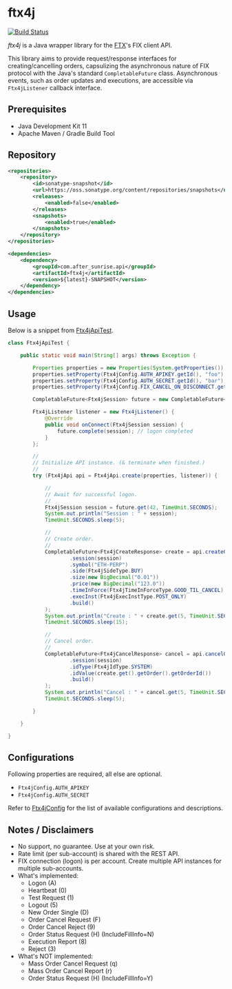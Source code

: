 # ftx4j
[![Build Status][travis-icon]][travis-page]

*ftx4j* is a Java wrapper library for the [FTX][ftx-home]'s FIX client API.

This library aims to provide request/response interfaces for creating/cancelling orders, 
capsulizing the asynchronous nature of FIX protocol with the Java's standard `CompletableFuture` class.
Asynchronous events, such as order updates and executions, are accessible via `Ftx4jListener` callback interface.

## Prerequisites
* Java Development Kit 11
* Apache Maven / Gradle Build Tool

## Repository

```xml
<repositories>
    <repository>
        <id>sonatype-snapshot</id>
        <url>https://oss.sonatype.org/content/repositories/snapshots</url>
        <releases>
            <enabled>false</enabled>
        </releases>
        <snapshots>
            <enabled>true</enabled>
        </snapshots>
    </repository>
</repositories>
```
```xml
<dependencies>
    <dependency>
        <groupId>com.after_sunrise.api</groupId>
        <artifactId>ftx4j</artifactId>
        <version>${latest}-SNAPSHOT</version>
    </dependency>
</dependencies>
```

## Usage

Below is a snippet from [Ftx4jApiTest][src-test].

```java
class Ftx4jApiTest {

    public static void main(String[] args) throws Exception {

        Properties properties = new Properties(System.getProperties());
        properties.setProperty(Ftx4jConfig.AUTH_APIKEY.getId(), "foo");
        properties.setProperty(Ftx4jConfig.AUTH_SECRET.getId(), "bar");
        properties.setProperty(Ftx4jConfig.FIX_CANCEL_ON_DISCONNECT.getId(), "S");

        CompletableFuture<Ftx4jSession> future = new CompletableFuture<>();

        Ftx4jListener listener = new Ftx4jListener() {
            @Override
            public void onConnect(Ftx4jSession session) {
                future.complete(session); // logon completed
            }
        };

        //
        // Initialize API instance. (& terminate when finished.)
        //
        try (Ftx4jApi api = Ftx4jApi.create(properties, listener)) {

            //
            // Await for successful logon.
            //
            Ftx4jSession session = future.get(42, TimeUnit.SECONDS);
            System.out.println("Session : " + session);
            TimeUnit.SECONDS.sleep(5);

            //
            // Create order.
            //
            CompletableFuture<Ftx4jCreateResponse> create = api.createOrder(ImmutableFtx4jCreateRequest.builder()
                    .session(session)
                    .symbol("ETH-PERP")
                    .side(Ftx4jSideType.BUY)
                    .size(new BigDecimal("0.01"))
                    .price(new BigDecimal("123.0"))
                    .timeInForce(Ftx4jTimeInForceType.GOOD_TIL_CANCEL)
                    .execInst(Ftx4jExecInstType.POST_ONLY)
                    .build()
            );
            System.out.println("Create : " + create.get(5, TimeUnit.SECONDS));
            TimeUnit.SECONDS.sleep(15);

            //
            // Cancel order.
            //
            CompletableFuture<Ftx4jCancelResponse> cancel = api.cancelOrder(ImmutableFtx4jCancelRequest.builder()
                    .session(session)
                    .idType(Ftx4jIdType.SYSTEM)
                    .idValue(create.get().getOrder().getOrderId())
                    .build()
            );
            System.out.println("Cancel : " + cancel.get(5, TimeUnit.SECONDS));
            TimeUnit.SECONDS.sleep(5);

        }

    }

}
```

## Configurations

Following properties are required, all else are optional.
* `Ftx4jConfig.AUTH_APIKEY`
* `Ftx4jConfig.AUTH_SECRET`

Refer to [Ftx4jConfig][src-conf] for the list of available configurations and descriptions.

## Notes / Disclaimers

* No support, no guarantee. Use at your own risk.
* Rate limit (per sub-account) is shared with the REST API.
* FIX connection (logon) is per account. Create multiple API instances for multiple sub-accounts.
* What's implemented:
  * Logon (A)
  * Heartbeat (0)
  * Test Request (1)
  * Logout (5)
  * New Order Single (D)
  * Order Cancel Request (F)
  * Order Cancel Reject (9)
  * Order Status Request (H) (IncludeFillInfo=N)
  * Execution Report (8)
  * Reject (3)
* What's NOT implemented:
  * Mass Order Cancel Request (q)
  * Mass Order Cancel Report (r)
  * Order Status Request (H) (IncludeFillInfo=Y)

[travis-page]:https://travis-ci.org/after-the-sunrise/ftx4j
[travis-icon]:https://travis-ci.org/after-the-sunrise/ftx4j.svg?branch=master
[ftx-home]:https://ftx.com/#a=ftx4j
[src-test]:https://github.com/after-the-sunrise/ftx4j/blob/master/src/test/java/com/after_sunrise/api/ftx4j/Ftx4jApiTest.java
[src-conf]:https://github.com/after-the-sunrise/ftx4j/blob/master/src/main/java/com/after_sunrise/api/ftx4j/Ftx4jConfig.java

